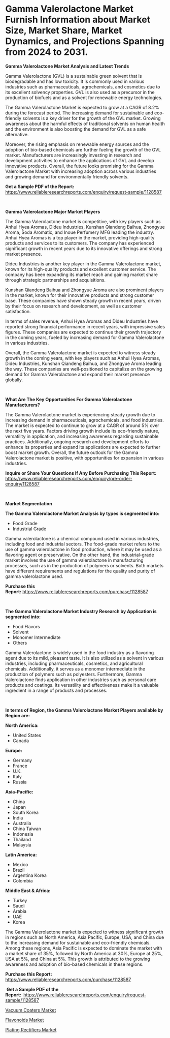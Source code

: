 <p><h1>Gamma Valerolactone Market Furnish Information about Market Size, Market Share, Market Dynamics, and Projections Spanning from 2024 to 2031.</h1></p><p><strong>Gamma Valerolactone Market Analysis and Latest Trends</strong></p>
<p><p>Gamma Valerolactone (GVL) is a sustainable green solvent that is biodegradable and has low toxicity. It is commonly used in various industries such as pharmaceuticals, agrochemicals, and cosmetics due to its excellent solvency properties. GVL is also used as a precursor in the production of biofuels and as a solvent for renewable energy technologies.</p><p>The Gamma Valerolactone Market is expected to grow at a CAGR of 8.2% during the forecast period. The increasing demand for sustainable and eco-friendly solvents is a key driver for the growth of the GVL market. Growing awareness about the harmful effects of traditional solvents on human health and the environment is also boosting the demand for GVL as a safe alternative.</p><p>Moreover, the rising emphasis on renewable energy sources and the adoption of bio-based chemicals are further fueling the growth of the GVL market. Manufacturers are increasingly investing in research and development activities to enhance the applications of GVL and develop innovative products. Overall, the future looks promising for the Gamma Valerolactone Market with increasing adoption across various industries and growing demand for environmentally friendly solvents.</p></p>
<p><strong>Get a Sample PDF of the Report:&nbsp;</strong> <a href="https://www.reliableresearchreports.com/enquiry/request-sample/1128587">https://www.reliableresearchreports.com/enquiry/request-sample/1128587</a></p>
<p>&nbsp;</p>
<p><strong>Gamma Valerolactone Major Market Players</strong></p>
<p><p>The Gamma Valerolactone market is competitive, with key players such as Anhui Hyea Aromas, Dideu Industries, Kunshan Qiandeng Baihua, Zhongyue Aroma, Soda Aromatic, and Inoue Perfumery MFG leading the industry. Anhui Hyea Aromas is a top player in the market, providing high-quality products and services to its customers. The company has experienced significant growth in recent years due to its innovative offerings and strong market presence.</p><p>Dideu Industries is another key player in the Gamma Valerolactone market, known for its high-quality products and excellent customer service. The company has been expanding its market reach and gaining market share through strategic partnerships and acquisitions.</p><p>Kunshan Qiandeng Baihua and Zhongyue Aroma are also prominent players in the market, known for their innovative products and strong customer base. These companies have shown steady growth in recent years, driven by their focus on research and development, as well as customer satisfaction.</p><p>In terms of sales revenue, Anhui Hyea Aromas and Dideu Industries have reported strong financial performance in recent years, with impressive sales figures. These companies are expected to continue their growth trajectory in the coming years, fueled by increasing demand for Gamma Valerolactone in various industries.</p><p>Overall, the Gamma Valerolactone market is expected to witness steady growth in the coming years, with key players such as Anhui Hyea Aromas, Dideu Industries, Kunshan Qiandeng Baihua, and Zhongyue Aroma leading the way. These companies are well-positioned to capitalize on the growing demand for Gamma Valerolactone and expand their market presence globally.</p></p>
<p>&nbsp;</p>
<p><strong>What Are The Key Opportunities For Gamma Valerolactone Manufacturers?</strong></p>
<p><p>The Gamma Valerolactone market is experiencing steady growth due to increasing demand in pharmaceuticals, agrochemicals, and food industries. The market is expected to continue to grow at a CAGR of around 5% over the next five years. Factors driving growth include its eco-friendly nature, versatility in application, and increasing awareness regarding sustainable practices. Additionally, ongoing research and development efforts to enhance its properties and expand its applications are expected to further boost market growth. Overall, the future outlook for the Gamma Valerolactone market is positive, with opportunities for expansion in various industries.</p></p>
<p><strong>Inquire or Share Your Questions If Any Before Purchasing This Report:</strong> <a href="https://www.reliableresearchreports.com/enquiry/pre-order-enquiry/1128587">https://www.reliableresearchreports.com/enquiry/pre-order-enquiry/1128587</a></p>
<p>&nbsp;</p>
<p><strong>Market Segmentation</strong></p>
<p><strong>The Gamma Valerolactone Market Analysis by types is segmented into:</strong></p>
<p><ul><li>Food Grade</li><li>Industrial Grade</li></ul></p>
<p><p>Gamma valerolactone is a chemical compound used in various industries, including food and industrial sectors. The food-grade market refers to the use of gamma valerolactone in food production, where it may be used as a flavoring agent or preservative. On the other hand, the industrial-grade market involves the use of gamma valerolactone in manufacturing processes, such as in the production of polymers or solvents. Both markets have different requirements and regulations for the quality and purity of gamma valerolactone used.</p></p>
<p><strong>Purchase this Report:&nbsp;</strong><a href="https://www.reliableresearchreports.com/purchase/1128587">https://www.reliableresearchreports.com/purchase/1128587</a></p>
<p>&nbsp;</p>
<p><strong>The Gamma Valerolactone Market Industry Research by Application is segmented into:</strong></p>
<p><ul><li>Food Flavors</li><li>Solvent</li><li>Monomer Intermediate</li><li>Others</li></ul></p>
<p><p>Gamma Valerolactone is widely used in the food industry as a flavoring agent due to its mild, pleasant taste. It is also utilized as a solvent in various industries, including pharmaceuticals, cosmetics, and agricultural chemicals. Additionally, it serves as a monomer intermediate in the production of polymers such as polyesters. Furthermore, Gamma Valerolactone finds application in other industries such as personal care products and coatings. Its versatility and effectiveness make it a valuable ingredient in a range of products and processes.</p></p>
<p>&nbsp;</p>
<p><strong>In terms of Region, the Gamma Valerolactone Market Players available by Region are:</strong></p>
<p>
    <p> <strong> North America: </strong>
        <ul>
            <li>United States</li>
            <li>Canada</li>
        </ul>
        </p> 
    <p> <strong> Europe: </strong>
        <ul>
            <li>Germany</li>
            <li>France</li>
            <li>U.K.</li>
            <li>Italy</li>
            <li>Russia</li>
        </ul>
        </p> 
    <p> <strong> Asia-Pacific: </strong>
        <ul>
            <li>China</li>
            <li>Japan</li>
            <li>South Korea</li>
            <li>India</li>
            <li>Australia</li>
            <li>China Taiwan</li>
            <li>Indonesia</li>
            <li>Thailand</li>
            <li>Malaysia</li>
        </ul>
        </p> 
    <p> <strong> Latin America: </strong>
        <ul>
            <li>Mexico</li>
            <li>Brazil</li>
            <li>Argentina Korea</li>
            <li>Colombia</li>
        </ul>
        </p> 
    <p> <strong> Middle East & Africa: </strong>
        <ul>
            <li>Turkey</li>
            <li>Saudi</li>
            <li>Arabia</li>
            <li>UAE</li>
            <li>Korea</li>
        </ul>
    </p>
    </p>
<p><p>The Gamma Valerolactone market is expected to witness significant growth in regions such as North America, Asia Pacific, Europe, USA, and China due to the increasing demand for sustainable and eco-friendly chemicals. Among these regions, Asia Pacific is expected to dominate the market with a market share of 35%, followed by North America at 30%, Europe at 25%, USA at 5%, and China at 5%. This growth is attributed to the growing awareness and adoption of bio-based chemicals in these regions.</p></p>
<p><strong>Purchase this Report: </strong><a href="https://www.reliableresearchreports.com/purchase/1128587">https://www.reliableresearchreports.com/purchase/1128587</a></p>
<p>&nbsp;<strong>Get a Sample PDF of the Report:&nbsp;&nbsp;</strong><a href="https://www.reliableresearchreports.com/enquiry/request-sample/1128587">https://www.reliableresearchreports.com/enquiry/request-sample/1128587</a></p>
<p><strong></strong></p>
<p><p><a href="https://view.publitas.com/reportprime-1/vacuum-coaters-market-size-focuses-on-market-dynamics-in-depth-analysis-and-future-projections-of-its-market-forecasted-for-period-from-2023-to-2030/">Vacuum Coaters Market</a></p><p><a href="https://github.com/nancykennedykellievqfqt2/Market-Research-Report-List-1/blob/main/flavonoids-market.md">Flavonoids Market</a></p><p><a href="https://view.publitas.com/reportprime-1/plating-rectifiers-market-size-furnishes-valuable-information-encompassing-market-share-market-trends-and-projections-spanning-from-2023-to-2030/">Plating Rectifiers Market</a></p></p>